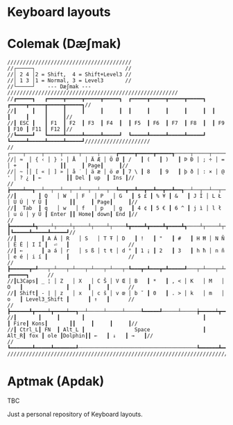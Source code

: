 # Keyboard layouts
# Colemak (Dæʃmak)
    ////////////////////////////////////////
    //┌─────┐                             //
    //│ 2 4 │2 = Shift,  4 = Shift+Level3 //
    //│ 1 3 │1 = Normal, 3 = Level3       //
    //└─────┘    --- Dæʃmak ---           ///////////////////////////////////////////////////////
    //┏━━━━━┓   ┏━━━━━┳━━━━━┳━━━━━┳━━━━━┓  ┏━━━━━┳━━━━━┳━━━━━┳━━━━━┓  ┏━━━━━┳━━━━━┳━━━━━┳━━━━━┓//
    //┃     ┃   ┃     ┃     ┃     ┃     ┃  ┃     ┃     ┃     ┃     ┃  ┃     ┃     ┃     ┃     ┃//
    //┃ ESC ┃   ┃ F1  ┃ F2  ┃ F3  ┃ F4  ┃  ┃ F5  ┃ F6  ┃ F7  ┃ F8  ┃  ┃ F9  ┃ F10 ┃ F11 ┃ F12 ┃//
    //┗━━━━━┛   ┗━━━━━┻━━━━━┻━━━━━┻━━━━━┛  ┗━━━━━┻━━━━━┻━━━━━┻━━━━━┛  ┗━━━━━┻━━━━━┻━━━━━┻━━━━━┛/////////////////////
    //┌────┬─────┬─────┬─────┬─────┬─────┲━━━━━┳━━━━━┳━━━━━┱─────┬─────┬─────┬─────┲━━━━━━━━━━┓┏━━━━━┳━━━━━┳━━━━━┓//
    //│ ≈  │ { ‹ │ } › │ Å   │ Ä Æ │ Ö Ø ┃ /   ┃ (   ┃ )   ┃ Þ Ð │ ; ÷ │ =   │ +   ┃          ┃┃     ┃ Page┃     ┃//
    //│ ~ |│ [ « │ ] » │ å ̇  │ ä æ │ ö ø ┃ 7 \ ┃ 8   ┃ 9   ┃ þ ð │ : × │ @ ' │ ? ¿ ┃ ←        ┃┃ Del ┃ up  ┃ Ins ┃//
    //┢━━━━┷━━┱──┴──┬──┴──┬──┴──┬──┴──┬──┺━━┳━━┻━━┳━━┻━━┳━━┻━━┱──┴──┬──┴──┬──┴──┬──┺━━┳━━━━━━━┫┣━━━━━╋━━━━━╋━━━━━┫//
    //┃       ┃ Q   │ W   │ F   │ P   │ G   ┃ $ £ ┃ % ¥ ┃ &   ┃ J Ì │ L Ł │ U Ú │ Y Ü ┃       ┃┃     ┃ Page┃     ┃//
    //┃  Tab  ┃ q   │ w   │ f   │ p   │ g   ┃ 4 ¢ ┃ 5 € ┃ 6 ^ ┃ j ì │ l ł │ u ú │ y Ü ┃ Enter ┃┃ Home┃ down┃ End ┃//
    //┣━━━━━━━┻┱────┴┬────┴┬────┴┬────┴┬────┺┳━━━━┻┳━━━━┻┳━━━━┻┱────┴┬────┴┬────┴┬────┺┓      ┃┗━━━━━┻━━━━━┻━━━━━┛//
    //┃        ┃ A Á │ R   │ S   │ T Ŧ │ D   ┃ !   ┃ "   ┃ #   ┃ H Ħ │ N Ñ │ E É │ I Í ┃  ⏎   ┃                   //
    //┃ ←      ┃ a á │ r   │ s ß │ t ŧ │ d ° ┃ 1 ¡ ┃ 2   ┃ 3   ┃ h ħ │ n ñ │ e é │ i í ┃      ┃                   //
    //┣━━━━━━┳━┹───┬─┴───┬─┴───┬─┴───┬─┴───┬─┺━━━┳━┻━━━┳━┻━━━━━┹───┬─┴───┬─┴───┲━┷━━━━━┻━━━━━━┫      ┏━━━━━┓      //
    //┃L3Caps┃ _ ¦ │ Z   │ X   │ C Š │ V Œ │ B   ┃ *   ┃ , < │ K   │ M   │ O   ┃              ┃      ┃     ┃      //
    //┃ Shift┃ - | │ z   │ x   │ c š │ v œ │ b ˘ ┃ 0   ┃ . > │ k   │ m   │ o   ┃ Level3_Shift ┃      ┃ ↑   ┃      //
    //┣━━━━━━┻┳━━━━┷┳━━━━┷━━┱──┴─────┴─────┴─────┺━━━━━┹─────┴─────╆━━━━━┷┳━━━━┻┳━━━━━┳━━━━━━━┫┏━━━━━╋━━━━━╋━━━━━┓//
    //┃       ┃     ┃       ┃                                      ┃      ┃ Fire┃ Kons┃       ┃┃     ┃     ┃     ┃//
    //┃ Ctrl_L┃ FN  ┃ Alt_L ┃                Space                 ┃ Alt_R┃ fox ┃ ole ┃Dolphin┃┃ ←   ┃ ↓   ┃ →   ┃//
    //┗━━━━━━━┻━━━━━┻━━━━━━━┹──────────────────────────────────────┺━━━━━━┻━━━━━┻━━━━━┻━━━━━━━┛┗━━━━━┻━━━━━┻━━━━━┛//
    ////////////////////////////////////////////////////////////////////////////////////////////////////////////////
# Aptmak (Apdak)
TBC

Just a personal repository of Keyboard layouts.

